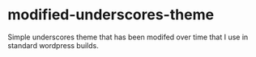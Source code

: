 # modified-underscores-theme

Simple underscores theme that has been modifed over time that I use in standard wordpress builds.
